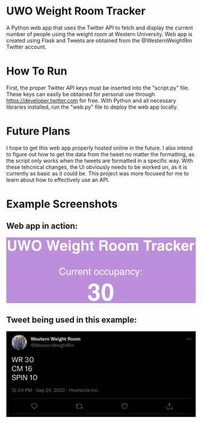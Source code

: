 # UWO Weight Room Tracker
A Python web app that uses the Twitter API to fetch and display the current number of people using the weight room at Western University. Web app is created using Flask and Tweets are obtained from the @WesternWeightRm Twitter account.
# How To Run
First, the proper Twitter API keys must be inserted into the "script.py" file. These keys can easily be obtained for personal use through https://developer.twitter.com for free.
With Python and all necessary libraries installed, run the "web.py" file to deploy the web app locally.
# Future Plans
I hope to get this web app properly hosted online in the future. I also intend to figure out how to get the data from the tweet no matter the formatting, as the script only works when the tweets are formatted in a specific way. With these tehcnical changes, the UI obviously needs to be worked on, as it is currently as basic as it could be. This project was more focused for me to learn about how to effectively use an API. 
# Example Screenshots
## Web app in action:
![alt text](screenshotWeb.png)
## Tweet being used in this example:
![alt text](screenshotTweet.png)
